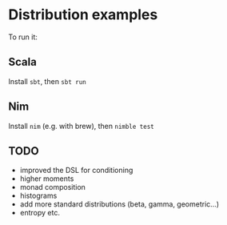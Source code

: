 # Distribution examples

To run it:

## Scala

Install `sbt`, then `sbt run`

## Nim

Install `nim` (e.g. with brew), then `nimble test`


## TODO

* improved the DSL for conditioning
* higher moments
* monad composition
* histograms
* add more standard distributions (beta, gamma, geometric...)
* entropy etc.